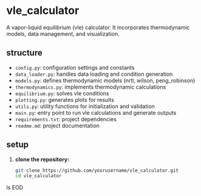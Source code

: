 # vle_calculator

A vapor-liquid equilibrium (vle) calculator. It incorporates thermodynamic models, data management, and visualization.

## structure

- `config.py`: configuration settings and constants
- `data_loader.py`: handles data loading and condition generation
- `models.py`: defines thermodynamic models (nrtl, wilson, peng_robinson)
- `thermodynamics.py`: implements thermodynamic calculations
- `equilibrium.py`: solves vle conditions
- `plotting.py`: generates plots for results
- `utils.py`: utility functions for initialization and validation
- `main.py`: entry point to run vle calculations and generate outputs
- `requirements.txt`: project dependencies
- `readme.md`: project documentation

## setup

1. **clone the repository:**

   ```bash
   git clone https://github.com/yourusername/vle_calculator.git
   cd vle_calculator
ls EOD
